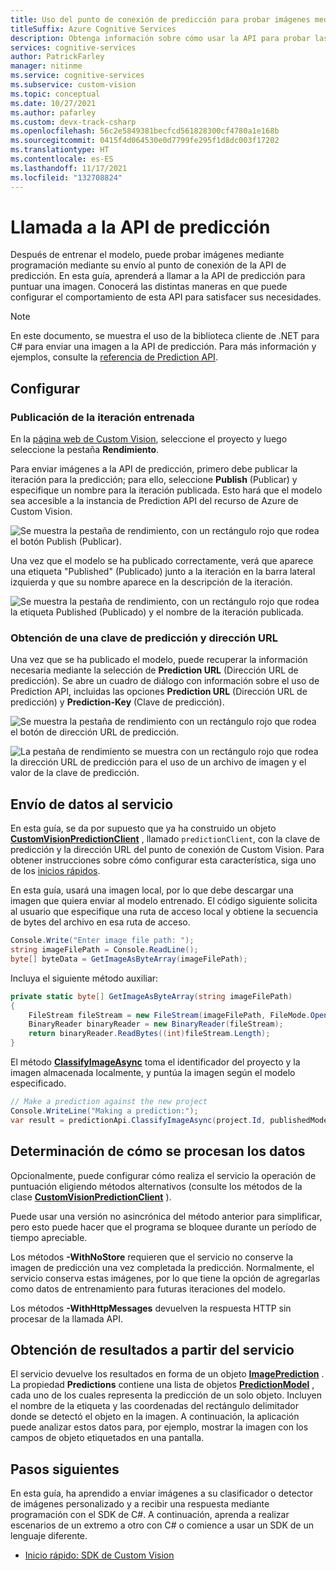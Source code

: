 ```yaml
---
title: Uso del punto de conexión de predicción para probar imágenes mediante programación con un clasificador (Custom Vision)
titleSuffix: Azure Cognitive Services
description: Obtenga información sobre cómo usar la API para probar las imágenes mediante programación con el clasificador de Custom Vision Service.
services: cognitive-services
author: PatrickFarley
manager: nitinme
ms.service: cognitive-services
ms.subservice: custom-vision
ms.topic: conceptual
ms.date: 10/27/2021
ms.author: pafarley
ms.custom: devx-track-csharp
ms.openlocfilehash: 56c2e5849381becfcd561828300cf4780a1e168b
ms.sourcegitcommit: 0415f4d064530e0d7799fe295f1d8dc003f17202
ms.translationtype: HT
ms.contentlocale: es-ES
ms.lasthandoff: 11/17/2021
ms.locfileid: "132708824"
---
```

# <a name="call-the-prediction-api"></a>Llamada a la API de predicción

Después de entrenar el modelo, puede probar imágenes mediante programación mediante su envío al punto de conexión de la API de predicción. En esta guía, aprenderá a llamar a la API de predicción para puntuar una imagen. Conocerá las distintas maneras en que puede configurar el comportamiento de esta API para satisfacer sus necesidades.


> [!NOTE]
> En este documento, se muestra el uso de la biblioteca cliente de .NET para C# para enviar una imagen a la API de predicción. Para más información y ejemplos, consulte la [referencia de Prediction API](https://southcentralus.dev.cognitive.microsoft.com/docs/services/Custom_Vision_Prediction_3.0/operations/5c82db60bf6a2b11a8247c15).

## <a name="setup"></a>Configurar

### <a name="publish-your-trained-iteration"></a>Publicación de la iteración entrenada

En la [página web de Custom Vision](https://customvision.ai), seleccione el proyecto y luego seleccione la pestaña __Rendimiento__.

Para enviar imágenes a la API de predicción, primero debe publicar la iteración para la predicción; para ello, seleccione __Publish__ (Publicar) y especifique un nombre para la iteración publicada. Esto hará que el modelo sea accesible a la instancia de Prediction API del recurso de Azure de Custom Vision.

![Se muestra la pestaña de rendimiento, con un rectángulo rojo que rodea el botón Publish (Publicar).](./media/use-prediction-api/unpublished-iteration.png)

Una vez que el modelo se ha publicado correctamente, verá que aparece una etiqueta "Published" (Publicado) junto a la iteración en la barra lateral izquierda y que su nombre aparece en la descripción de la iteración.

![Se muestra la pestaña de rendimiento, con un rectángulo rojo que rodea la etiqueta Published (Publicado) y el nombre de la iteración publicada.](./media/use-prediction-api/published-iteration.png)

### <a name="get-the-url-and-prediction-key"></a>Obtención de una clave de predicción y dirección URL

Una vez que se ha publicado el modelo, puede recuperar la información necesaria mediante la selección de __Prediction URL__ (Dirección URL de predicción). Se abre un cuadro de diálogo con información sobre el uso de Prediction API, incluidas las opciones __Prediction URL__ (Dirección URL de predicción) y __Prediction-Key__ (Clave de predicción).

![Se muestra la pestaña de rendimiento con un rectángulo rojo que rodea el botón de dirección URL de predicción.](./media/use-prediction-api/published-iteration-prediction-url.png)

![La pestaña de rendimiento se muestra con un rectángulo rojo que rodea la dirección URL de predicción para el uso de un archivo de imagen y el valor de la clave de predicción.](./media/use-prediction-api/prediction-api-info.png)

## <a name="submit-data-to-the-service"></a>Envío de datos al servicio

En esta guía, se da por supuesto que ya ha construido un objeto **[CustomVisionPredictionClient](/dotnet/api/microsoft.azure.cognitiveservices.vision.customvision.prediction.customvisionpredictionclient?view=azure-dotnet-preview)** , llamado `predictionClient`, con la clave de predicción y la dirección URL del punto de conexión de Custom Vision. Para obtener instrucciones sobre cómo configurar esta característica, siga uno de los [inicios rápidos](quickstarts/image-classification.md).

En esta guía, usará una imagen local, por lo que debe descargar una imagen que quiera enviar al modelo entrenado. El código siguiente solicita al usuario que especifique una ruta de acceso local y obtiene la secuencia de bytes del archivo en esa ruta de acceso.

```csharp
Console.Write("Enter image file path: ");
string imageFilePath = Console.ReadLine();
byte[] byteData = GetImageAsByteArray(imageFilePath);
```

Incluya el siguiente método auxiliar:

```csharp
private static byte[] GetImageAsByteArray(string imageFilePath)
{
    FileStream fileStream = new FileStream(imageFilePath, FileMode.Open, FileAccess.Read);
    BinaryReader binaryReader = new BinaryReader(fileStream);
    return binaryReader.ReadBytes((int)fileStream.Length);
}
```

El método **[ClassifyImageAsync](/dotnet/api/microsoft.azure.cognitiveservices.vision.customvision.prediction.customvisionpredictionclientextensions.classifyimageasync?view=azure-dotnet#Microsoft_Azure_CognitiveServices_Vision_CustomVision_Prediction_CustomVisionPredictionClientExtensions_ClassifyImageAsync_Microsoft_Azure_CognitiveServices_Vision_CustomVision_Prediction_ICustomVisionPredictionClient_System_Guid_System_String_System_IO_Stream_System_String_System_Threading_CancellationToken_)** toma el identificador del proyecto y la imagen almacenada localmente, y puntúa la imagen según el modelo especificado.

```csharp
// Make a prediction against the new project
Console.WriteLine("Making a prediction:");
var result = predictionApi.ClassifyImageAsync(project.Id, publishedModelName, byteData);
```

## <a name="determine-how-to-process-the-data"></a>Determinación de cómo se procesan los datos

Opcionalmente, puede configurar cómo realiza el servicio la operación de puntuación eligiendo métodos alternativos (consulte los métodos de la clase **[CustomVisionPredictionClient](/dotnet/api/microsoft.azure.cognitiveservices.vision.customvision.prediction.customvisionpredictionclient?view=azure-dotnet)** ). 

Puede usar una versión no asincrónica del método anterior para simplificar, pero esto puede hacer que el programa se bloquee durante un período de tiempo apreciable.

Los métodos **-WithNoStore** requieren que el servicio no conserve la imagen de predicción una vez completada la predicción. Normalmente, el servicio conserva estas imágenes, por lo que tiene la opción de agregarlas como datos de entrenamiento para futuras iteraciones del modelo.

Los métodos **-WithHttpMessages** devuelven la respuesta HTTP sin procesar de la llamada API.

## <a name="get-results-from-the-service"></a>Obtención de resultados a partir del servicio

El servicio devuelve los resultados en forma de un objeto **[ImagePrediction](/dotnet/api/microsoft.azure.cognitiveservices.vision.customvision.prediction.models.imageprediction?view=azure-dotnet)** . La propiedad **Predictions** contiene una lista de objetos **[PredictionModel](/dotnet/api/microsoft.azure.cognitiveservices.vision.customvision.prediction.models.predictionmodel?view=azure-dotnet)** , cada uno de los cuales representa la predicción de un solo objeto. Incluyen el nombre de la etiqueta y las coordenadas del rectángulo delimitador donde se detectó el objeto en la imagen. A continuación, la aplicación puede analizar estos datos para, por ejemplo, mostrar la imagen con los campos de objeto etiquetados en una pantalla. 

## <a name="next-steps"></a>Pasos siguientes

En esta guía, ha aprendido a enviar imágenes a su clasificador o detector de imágenes personalizado y a recibir una respuesta mediante programación con el SDK de C#. A continuación, aprenda a realizar escenarios de un extremo a otro con C# o comience a usar un SDK de un lenguaje diferente.

* [Inicio rápido: SDK de Custom Vision](quickstarts/image-classification.md)